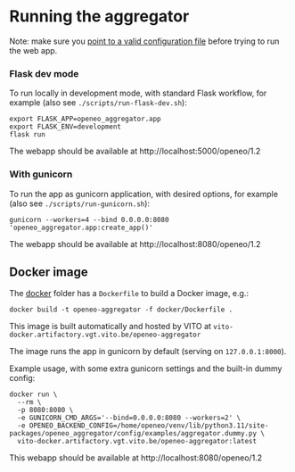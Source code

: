 # Running the aggregator


Note: make sure you [point to a valid configuration file](configuration.md)
before trying to run the web app.


### Flask dev mode

To run locally in development mode, with standard Flask workflow,
for example (also see `./scripts/run-flask-dev.sh`):

```shell
export FLASK_APP=openeo_aggregator.app
export FLASK_ENV=development
flask run
```

The webapp should be available at http://localhost:5000/openeo/1.2


### With gunicorn

To run the app as gunicorn application, with desired options,
for example (also see `./scripts/run-gunicorn.sh`):

```shell
gunicorn --workers=4 --bind 0.0.0.0:8080 'openeo_aggregator.app:create_app()'
```

The webapp should be available at http://localhost:8080/openeo/1.2


## Docker image

The [docker](docker) folder has a `Dockerfile` to build a Docker image, e.g.:

```shell
docker build -t openeo-aggregator -f docker/Dockerfile .
```

This image is built automatically and hosted by VITO at `vito-docker.artifactory.vgt.vito.be/openeo-aggregator`

The image runs the app in gunicorn by default (serving on `127.0.0.1:8000`).

Example usage, with some extra gunicorn settings and the built-in dummy config:

    docker run \
      --rm \
      -p 8080:8080 \
      -e GUNICORN_CMD_ARGS='--bind=0.0.0.0:8080 --workers=2' \
      -e OPENEO_BACKEND_CONFIG=/home/openeo/venv/lib/python3.11/site-packages/openeo_aggregator/config/examples/aggregator.dummy.py \
      vito-docker.artifactory.vgt.vito.be/openeo-aggregator:latest

This webapp should be available at http://localhost:8080/openeo/1.2
